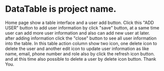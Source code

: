 # DataTable is project name.
Home page show a table interface and a user add button. Click this "ADD USER" button to add user information by click "save" button, at a  same time user can add more user information and also can add new user at later. after adding information click the "close" button to see all user information into the table.
In this table action column show two icon, one delete icon to delete the user and another edit icon to update user information as like name, email, phone number and role also by click the refresh icon button. and at this time also possible to delete a user by delete icon button.
Thank You.
